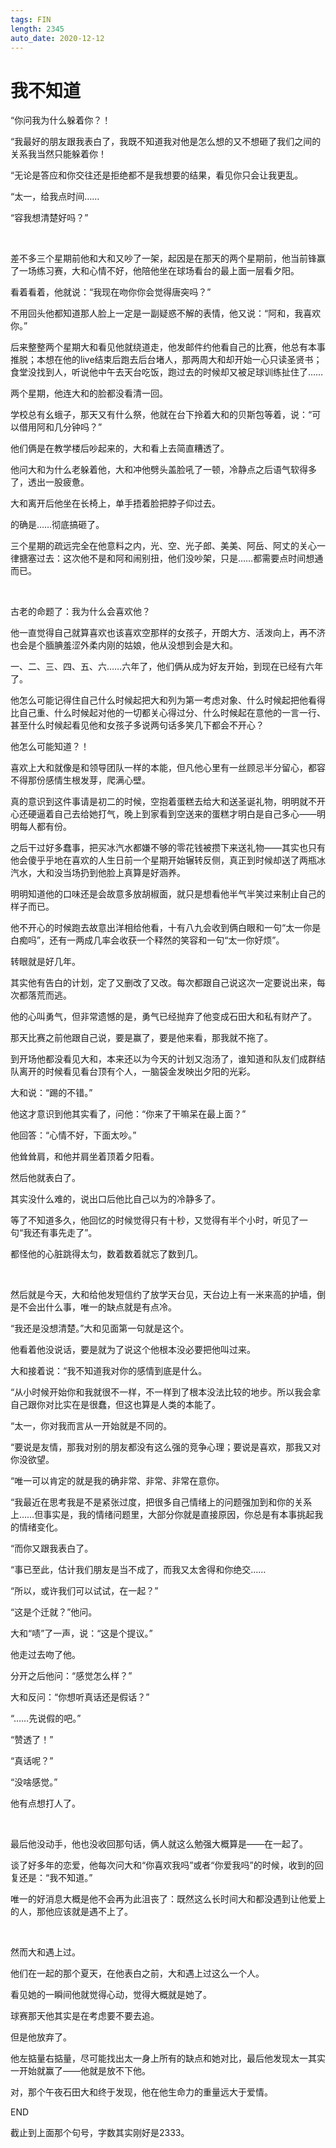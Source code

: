 ```yaml
---
tags: FIN
length: 2345
auto_date: 2020-12-12
---
```


# 我不知道

“你问我为什么躲着你？！

“我最好的朋友跟我表白了，我既不知道我对他是怎么想的又不想砸了我们之间的关系我当然只能躲着你！

“无论是答应和你交往还是拒绝都不是我想要的结果，看见你只会让我更乱。

“太一，给我点时间……

“容我想清楚好吗？”

<br>

差不多三个星期前他和大和又吵了一架，起因是在那天的两个星期前，他当前锋赢了一场练习赛，大和心情不好，他陪他坐在球场看台的最上面一层看夕阳。

看着看着，他就说：“我现在吻你你会觉得唐突吗？”

不用回头他都知道那人脸上一定是一副疑惑不解的表情，他又说：“阿和，我喜欢你。”

后来整整两个星期大和看见他就绕道走，他发邮件约他看自己的比赛，他总有本事推脱；本想在他的live结束后跑去后台堵人，那两周大和却开始一心只读圣贤书；食堂没找到人，听说他中午去天台吃饭，跑过去的时候却又被足球训练扯住了……

两个星期，他连大和的脸都没看清一回。

学校总有幺蛾子，那天又有什么祭，他就在台下拎着大和的贝斯包等着，说：“可以借用阿和几分钟吗？”

他们俩是在教学楼后吵起来的，大和看上去简直糟透了。

他问大和为什么老躲着他，大和冲他劈头盖脸吼了一顿，冷静点之后语气软得多了，透出一股疲惫。

大和离开后他坐在长椅上，单手捂着脸把脖子仰过去。

的确是……彻底搞砸了。

三个星期的疏远完全在他意料之内，光、空、光子郎、美美、阿岳、阿丈的关心一律搪塞过去：这次他不是和阿和闹别扭，他们没吵架，只是……都需要点时间想通而已。

<br>

古老的命题了：我为什么会喜欢他？

他一直觉得自己就算喜欢也该喜欢空那样的女孩子，开朗大方、活泼向上，再不济也会是个腼腆羞涩外柔内刚的姑娘，他从没想到会是大和。

一、二、三、四、五、六……六年了，他们俩从成为好友开始，到现在已经有六年了。

他怎么可能记得住自己什么时候起把大和列为第一考虑对象、什么时候起把他看得比自己重、什么时候起对他的一切都关心得过分、什么时候起在意他的一言一行、甚至什么时候起看见他和女孩子多说两句话多笑几下都会不开心？

他怎么可能知道？！

喜欢上大和就像是和领导团队一样的本能，但凡他心里有一丝顾忌半分留心，都容不得那份感情生根发芽，爬满心壁。

真的意识到这件事请是初二的时候，空抱着蛋糕去给大和送圣诞礼物，明明就不开心还硬逼着自己去给她打气，晚上到家看到空送来的蛋糕才明白是自己多心——明明每人都有份。

之后干过好多蠢事，把买冰汽水都嫌不够的零花钱被攒下来送礼物——其实也只有他会傻乎乎地在喜欢的人生日前一个星期开始辗转反侧，真正到时候却送了两瓶冰汽水，大和没当场扔到他脸上真算是好涵养。

明明知道他的口味还是会故意多放胡椒面，就只是想看他半气半笑过来制止自己的样子而已。

他不开心的时候跑去故意出洋相给他看，十有八九会收到俩白眼和一句“太一你是白痴吗”，还有一两成几率会收获一个释然的笑容和一句“太一你好烦”。

转眼就是好几年。

其实他有告白的计划，定了又删改了又改。每次都跟自己说这次一定要说出来，每次都落荒而逃。

他的心叫勇气，但非常遗憾的是，勇气已经抛弃了他变成石田大和私有财产了。

那天比赛之前他跟自己说，要是赢了，要是他来看，那我就不拖了。

到开场他都没看见大和，本来还以为今天的计划又泡汤了，谁知道和队友们成群结队离开的时候看见看台顶有个人，一脑袋金发映出夕阳的光彩。

大和说：“踢的不错。”

他这才意识到他其实看了，问他：“你来了干嘛呆在最上面？”

他回答：“心情不好，下面太吵。”

他耸耸肩，和他并肩坐着顶着夕阳看。

然后他就表白了。

其实没什么难的，说出口后他比自己以为的冷静多了。

等了不知道多久，他回忆的时候觉得只有十秒，又觉得有半个小时，听见了一句“我还有事先走了”。

都怪他的心脏跳得太匀，数着数着就忘了数到几。

<br>

然后就是今天，大和给他发短信约了放学天台见，天台边上有一米来高的护墙，倒是不会出什么事，唯一的缺点就是有点冷。

“我还是没想清楚。”大和见面第一句就是这个。

他看着他没说话，要是就为了说这个他根本没必要把他叫过来。

大和接着说：“我不知道我对你的感情到底是什么。

“从小时候开始你和我就很不一样，不一样到了根本没法比较的地步。所以我会拿自己跟你对比实在是很蠢，但这也算是人类的本能了。

“太一，你对我而言从一开始就是不同的。

“要说是友情，那我对别的朋友都没有这么强的竞争心理；要说是喜欢，那我又对你没欲望。

“唯一可以肯定的就是我的确非常、非常、非常在意你。

“我最近在思考我是不是紧张过度，把很多自己情绪上的问题强加到和你的关系上……但事实是，我的情绪问题里，大部分你就是直接原因，你总是有本事挑起我的情绪变化。

“而你又跟我表白了。

“事已至此，估计我们朋友是当不成了，而我又太舍得和你绝交……

“所以，或许我们可以试试，在一起？”

“这是个迁就？”他问。

大和“啧”了一声，说：“这是个提议。”

他走过去吻了他。

分开之后他问：“感觉怎么样？”

大和反问：“你想听真话还是假话？”

“……先说假的吧。”

“赞透了！”

“真话呢？”

“没啥感觉。”

他有点想打人了。

<br>

最后他没动手，他也没收回那句话，俩人就这么勉强大概算是——在一起了。

谈了好多年的恋爱，他每次问大和“你喜欢我吗”或者“你爱我吗”的时候，收到的回复还是：“我不知道。”

唯一的好消息大概是他不会再为此沮丧了：既然这么长时间大和都没遇到让他爱上的人，那他应该就是遇不上了。

<br>

然而大和遇上过。

他们在一起的那个夏天，在他表白之前，大和遇上过这么一个人。

看见她的一瞬间他就觉得心动，觉得大概就是她了。

球赛那天他其实是在考虑要不要去追。

但是他放弃了。

他左掂量右掂量，尽可能找出太一身上所有的缺点和她对比，最后他发现太一其实一开始就赢了——他就是放不下他。

对，那个午夜石田大和终于发现，他在他生命力的重量远大于爱情。

END

截止到上面那个句号，字数其实刚好是2333。

